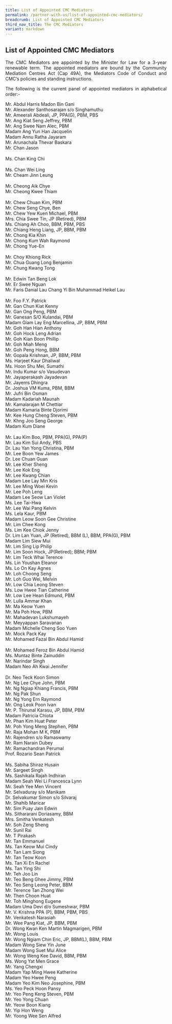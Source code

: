 ```yaml
---
title: List of Appointed CMC Mediators
permalink: /partner-with-us/list-of-appointed-cmc-mediators/
breadcrumb: List of Appointed CMC Mediators
third_nav_title: The CMC Mediators
variant: markdown
---
```

## List of Appointed CMC Mediators

<p style="text-align: justify">The CMC Mediators are appointed by the Minister for Law for a 3-year renewable term. The appointed mediators are bound by the Community Mediation Centres Act (Cap 49A), the Mediators Code of Conduct and CMC’s policies and standing instructions.</p>

<p style="text-align: justify">The following is the current panel of appointed mediators in alphabetical order:-</p>

Mr.	Abdul Harris Madon Bin Gani<br>
Mr.	Alexander Santhosarajan s/o Singhamuthu<br>	
Mr.	Ameerali Abdeali,	JP, PPA(G), PBM, PBS<br>
Mr.	Ang Kiat Seng Jeffrey,	PBM<br>
Mr.	Ang Swee Nam Alec,	PBM<br>
Madam	Ang Yun Han Jacquelin<br>
Madam	Annu Ratha Jayaram<br>
Mr.	Arunachala Thevar Baskara<br>
Mr.	Chan Jason<br>	
Ms.	Chan King Chi<br>	
Ms.	Chan Wei Ling<br> 
Mr.	Cheam Jinn Leung<br>	
Mr.	Cheong Aik Chye<br>	
Mr.	Cheong Kwee Thiam<br>	
Mr.	Chew Chuan Kim,	PBM<br>
Mr.	Chew Seng Chye, Ben<br>	
Mr.	Chew Yew Kuen Michael,	PBM<br>
Mrs.	Chia Swee Tin,	JP (Retired), PBM<br>
Ms.	Chiang Ah Choo,	BBM, PBM, PBS<br>
Mr.	Chiang Heng Liang,	JP, BBM, PBM<br>
Mr.	Chong Kia Khin<br>
Mr.	Chong Kum Wah Raymond<br>
Mr.	Chong Yue-En<br>	
Mr.	Choy Khiong Rick<br>
Mr.	Chua Guang Long Benjamin<br>
Mr.	Chung Kwang Tong<br>	
Mr.	Edwin Tan Beng Lok<br>
Mr.	Er Swee Nguan	<br>
Mr.	Faris Danial Lau Chang Yi Bin Muhammad Heikel Lau<br>	
Mr.	Foo F.Y. Patrick<br>
Mr.	Gan Chun Kiat Kenny<br>
Mr.	Gan Ong Peng, PBM<br>
Mr.	Ganesan S/O Kulandai,	PBM<br>
Madam	Giam Lay Eng Marcellina,	JP, BBM, PBM<br>
Mr.	Goh Han Hian Anthony<br>
Mr.	Goh Hock Leng Adrian	<br>
Mr.	Goh Kian Boon Phillip	<br>
Mr.	Goh Miah Meng<br>
Mr.	Goh Peng Hong,	BBM<br>
Mr.	Gopala Krishnan,	JP, BBM, PBM<br>
Ms.	Harjeet Kaur Dhaliwal	<br>
Ms.	Hoon Shu Mei, Sumathi	<br>
Mr.	Indu Kumar s/o Vasudevan	<br>
Mr.	Jayaperakash Jayadevan	<br>
Mr.	Jayems Dhingra<br>
Dr.	Joshua VM Kuma,	PBM, BBM<br>
Mr.	Jufri Bin Osman	<br>
Madam	Kadariah Maunah<br>	
Mr.	Kamalarajan M Chettiar<br>
Madam	Kamaria Binte Djorimi	<br>
Mr.	Kee Hung Cheng Steven,	PBM<br>
Mr.	Khng Joo Seng George<br>
Madam	Kum Diane<br>	
Mr.	Lau Kim Boo, PBM, PPA(G), PPA(P)<br>
Mr.	Lau Kim Sui Andy,	PBS<br>
Dr.	Lau Yan Yong Christina,	PBM<br>
Mr.	Lee Boon Yew James<br>
Dr.	Lee Chuan Guan	<br>
Mr.	Lee Kher Sheng	<br>
Mr.	Lee Kok Eng<br>
Mr.	Lee Kwang Chian<br>	
Madam	Lee Lay Min Kris<br>
Mr.	Lee Ming Woei Kevin	<br>
Mr.	Lee Poh Leng	<br>
Madam	Lee Seow Lan Violet<br>	
Ms.	Lee Tai-Hwa	<br>
Mr.	Lee Wai Pang Kelvin	<br>
Ms.	Lela Kaur,	PBM <br>
Madam	Leow Soon Gee Christine<br>
Mr.	Lim Chee Kong	<br>
Ms.	Lim Kee Chiok Jenny<br>	
Dr.	Lim Lan Yuan,	JP (Retired), BBM (L), BBM, PPA(G), PBM<br>
Madam	Lim Siew Mui	<br>
Mr.	Lim Sing Lip Philip<br>
Mr.	Lim Soon Hock,	JP(Retired); BBM; PBM<br>
Mr.	Lim Teck Whai Terence	<br>
Ms.	Lin Youshan Eleanor	<br>
Ms.	Lo On Kay Agnes	<br>
Mr.	Loh Choong Seng<br>
Mr.	Loh Guo Wei, Melvin	<br>
Mr.	Low Chia Leong Steven	<br>
Ms.	Low Hwee Tian Catherine<br>
Mr.	Low Lee Hean Edmund,	PBM<br>
Mr.	Lulla Ammar Khan	<br>
Mr.	Ma Keow Yuen	<br>
Mr.	Ma Poh How,	PBM<br>
Mr.	Mahadevan Lukshumayeh<br>
Mr.	Meyyappan Saravanan<br>
Madam	Michelle Cheng Soo Yuen<br>	
Mr.	Mock Pack Kay	<br>
Mr.	Mohamed Fazal Bin Abdul Hamid<br>	
Mr.	Mohamed Feroz Bin Abdul Hamid	<br>
Ms.	Muntaz Binte Zainuddin	<br>
Mr.	Narindar Singh<br>
Madam	Neo Ah Kwai Jennifer<br>	
Dr.	Neo Teck Koon Simon	<br>
Mr.	Ng Lee Chye John,	PBM<br>
Mr.	Ng Ngiap Khiang Francis,	PBM<br>
Mr.	Ng Pak Shun	<br>
Mr.	Ng Yong Ern Raymond<br>	
Mr.	Ong Leok Poon Ivan	<br>
Mr.	P. Thirunal Karasu,	JP, BBM, PBM<br>
Madam	Patricia Chiota	<br>
Mr.	Phan Kim Huat Peter	<br>
Mr.	Poh Yong Meng Stephen,	PBM<br>
Mr.	Raja Mohan M K,	PBM<br>
Mr.	Rajendren s/o Ramaswamy<br>
Mr.	Ram Narain Dubey<br>
Mr.	Ramachandran Perumal<br>
Prof.	Rozario Sean Patrick<br>	
Ms.	Sabiha Shiraz Husain	<br>
Mr.	Sargeet Singh<br>
Ms.	Sashikala Rajah Indhiran	<br>
Madam	Seah Wei Li Francesca Lynn	<br>
Mr.	Seah Yee Men Vincent	<br>
Mr.	Selvaduray s/o Manikam	<br>
Dr.	Selvakumar Simon s/o Silvaraj	<br>
Mr.	Shahib Maricar	<br>
Mr.	Sim Puay Jain Edwin	<br>
Ms.	Sithararani Doriasamy,	BBM<br>
Mrs.	Smitha Venkatesh	<br>
Mr.	Soh Zeng Sheng	<br>
Mr.	Sunil Rai	<br>
Mr.	T Pirakash	<br>
Mr.	Tan Emmanuel	<br>
Ms.	Tan Keow Mui Cindy<br>
Mr.	Tan Lam Siong<br>
Mr.	Tan Teow Koon	<br>
Ms.	Tan Xi En Rachel	<br>
Ms.	Tan Ying Shi	<br>
Mr.	Teh Joo Lin	<br>
Mr.	Teo Beng Ghee Jimmy,	PBM<br>
Mr.	Teo Seng Leong Peter,	BBM<br>
Mr.	Terence Tan Zhong Wei	<br>
Mr.	Then Choon Huat	<br>
Mr.	Toh Minghong Eugene	<br>
Madam	Uma Devi d/o Sumeshwar,	PBM<br>
Mr.	V. Krishna	PPA (P), BBM, PBM, PBS<br>
Mr.	Venkatesh Narasiah	<br>
Mr.	Wee Pang Kiat,	JP, BBM, PBM<br>
Dr.	Wong Kwan Ken Martin Magmarigen,	PBM<br>
Mr.	Wong Louis	<br>
Mr.	Wong Ngiam Chin Eric,	JP, BBM(L), BBM, PBM<br>
Madam	Wong Siew Yin June	<br>
Madam	Wong Suet Mui Alice	<br>
Mr.	Wong Weng Kee David,	BBM, PBM<br>
Ms.	Wong Yat Men Grace	<br>
Mr.	Yang Chengxi<br>
Madam	Yap Ming Hwee Katherine<br>	
Madam	Yeo Hwee Peng	<br>
Madam	Yeo Kim Neo Josephine,	PBM<br>
Ms.	Yeo Peck Hoon Pansy	<br>
Mr.	Yeo Peng Keng Steven,	PBM<br>
Mr.	Yeo Yong Chuan<br>
Mr.	Yeow Boon Kiang<br>
Mr.	Yip Hon Weng	<br>
Mr.	Yoong Wee Sen Alfred<br>	
